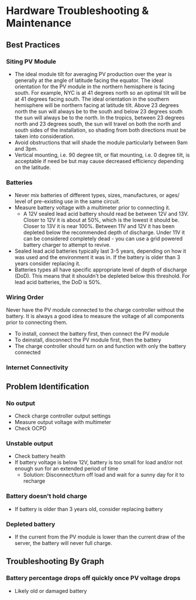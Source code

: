 # Hardware Troubleshooting & Maintenance

## Best Practices

### Siting PV Module
* The ideal module tilt for averaging PV production over the year is generally at the angle of latitude facing the equator. The ideal orientation for the PV module in the northern hemisphere is facing south. For example, NYC is at 41 degrees north so an optimal tilt will be at 41 degrees facing south. The ideal orientation in the southern hemisphere will be northern facing at latitude tilt. Above 23 degrees north the sun will always be to the south and below 23 degrees south the sun will always be to the north. In the tropics, between 23 degrees north and 23 degrees south, the sun will travel on both the north and south sides of the installation, so shading from both directions must be taken into consideration.
* Avoid obstructions that will shade the module particularly between 9am and 3pm.
* Vertical mounting, i.e. 90 degree tilt, or flat mounting, i.e. 0 degree tilt, is acceptable if need be but may cause decreased efficiency depending on the latitude.

### Batteries
* Never mix batteries of different types, sizes, manufactures, or ages/ level of pre-existing use in the same circuit.
* Measure battery voltage with a multimeter prior to connecting it.
	*  A 12V sealed lead acid battery should read be between 12V and 13V. Closer to 12V it is about at 50%, which is the lowest it should be. Closer to 13V it is near 100%. Between 11V and 12V it has been depleted below the recommended depth of discharge. Under 11V it can be considered completely dead - you can use a grid powered battery charger to attempt to revive.
* Sealed lead acid batteries typically last 3-5 years, depending on how it was used and the environment it was in. If the battery is older than 3 years consider replacing it.
* Batteries types all have specific appropriate level of depth of discharge (DoD). This means that it shouldn't be depleted below this threshold. For lead acid batteries, the DoD is 50%.

### Wiring Order
Never have the PV module connected to the charge controller without the battery. It is always a good idea to measure the voltage of all components prior to connecting them.

* To install, connect the battery first, then connect the PV module
* To deinstall, disconnect the PV module first, then the battery
* The charge controller should turn on and function with only the battery connected

### Internet Connectivity

## Problem Identification

### No output
* Check charge controller output settings
* Measure output voltage with multimeter
* Check OCPD

### Unstable output
* Check battery health
* If battery voltage is below 12V, battery is too small for load and/or not enough sun for an extended period of time
	* Solution: Disconnect/turn off load and wait for a sunny day for it to recharge

### Battery doesn't hold charge
* If battery is older than 3 years old, consider replacing battery

### Depleted battery
* If the current from the PV module is lower than the current draw of the server, the battery will never full charge.

## Troubleshooting By Graph

### Battery percentage drops off quickly once PV voltage drops
* Likely old or damaged battery